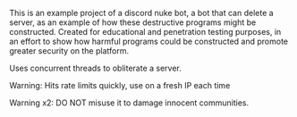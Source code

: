 This is an example project of a discord nuke bot, a bot that can delete a server, as an example of how these destructive programs might be constructed. Created for educational and penetration testing purposes, in an effort to show how harmful programs could be constructed and promote greater security on the platform.

Uses concurrent threads to obliterate a server. 

Warning: Hits rate limits quickly, use on a fresh IP each time

Warning x2: DO NOT misuse it to damage innocent communities.
